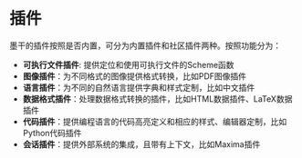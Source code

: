 # 插件
墨干的插件按照是否内置，可分为内置插件和社区插件两种。按照功能分为：
+ **可执行文件插件**: 提供定位和使用可执行文件的Scheme函数
+ **图像插件**：为不同格式的图像提供格式转换，比如PDF图像插件
+ **语言插件**：为不同的自然语言提供字典和样式定制，比如中文插件
+ **数据格式插件**：处理数据格式转换的插件，比如HTML数据插件、LaTeX数据插件
+ **代码插件**：提供编程语言的代码高亮定义和相应的样式、编辑器定制，比如Python代码插件
+ **会话插件**：提供外部系统的集成，且带有上下文，比如Maxima插件
